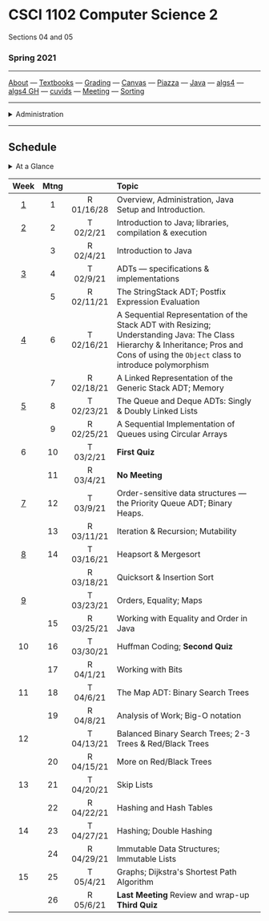 # CSCI 1102 Computer Science 2

Sections 04 and 05

### Spring 2021

---

[About](resources/about.md) —  [Textbooks](resources/textbooks.md) —  [Grading](resources/grading.md) —  [Canvas](https://bostoncollege.instructure.com/courses/1619778)  —  [Piazza](https://piazza.com/class/kkaaqjvvwfl2zp)  —  [Java](https://docs.oracle.com/javase/8/docs/api/index.html?overview-summary.html) — [algs4](https://algs4.cs.princeton.edu/)  — [algs4 GH](https://github.com/kevin-wayne/algs4)  —  [cuvids](https://cuvids.io/app/course/2/)  —  [Meeting](https://bccte.zoom.us/j/3306891980)  —  [Sorting](https://www.toptal.com/developers/sorting-algorithms)

---
<details>
  <summary>Administration</summary>

+ [Meets On Line](https://bccte.zoom.us/j/3306891980): Tuesdays and Thursdays 1:30PM - 2:45PM and again 3PM - 4:15PM.

> Items in `code font` below can be attached to the suffix `@bc.edu` for mail contact.

#### Instructor:

 [Robert Muller](http://www.cs.bc.edu/~muller/) **Office Hours**: Wednesdays **9AM - 11AM**, Thursdays **8:00PM - 9:30PM** [Zoom](https://bccte.zoom.us/j/3306891980), `robert.muller`

#### Teaching Assistants:

<details open> <summary>Callie Sardina, Head Teaching Assistant</summary> 

+ **Office Hours**: Thursdays, 9AM - 11AM [Zoom](https://bccte.zoom.us/j/2175950858?pwd=QkpyTkVkR0IremQ5eWFGeStIOHdXUT09), `sardinac`

</details>

<details open><summary>Kristen Bayreuther</summary>

+ **Office Hours**: Mondays 5PM - 6PM, Fridays 3:30PM - 4:30PM [Zoom](https://bccte.zoom.us/j/3535839037), `bayreutk`

</details>

<details open> <summary>Weber Meng</summary>


+ **Office Hours**: Sundays 2PM - 4PM [Zoom](https://bccte.zoom.us/j/4058045025), `mengqf`

</details>

<details open> <summary>Liam Murphy</summary>

+ **Office Hours**: Tuesdays 10:30AM - 11:30AM, Fridays 2PM - 3PM [Zoom](https://bccte.zoom.us/j/3085424208), `murpaue`

</details>

</details>

---
## Schedule

<details>
  <summary>At a Glance</summary> 
   1. Getting Started
   2. ADTs, Stacks
   3. Understanding Java
   4. Generics
   5. Queues
   6. Deques
   7. Priority Queues; Binary Heaps
   8. Order and Equality
   9. Sorting
   10. Huffman Coding
   11. Maps; Binary Search Trees
   12. Balanced Binary Search Trees
   13. Hash Tables
   14. Graphs; Shortest Paths
</details>



|                    Week                    | Mtng |            | Topic                                                        |
| :----------------------------------------: | :--: | :--------: | :----------------------------------------------------------- |
| [1](https://github.com/BC-CSCI1102/Week01) |  1   | R 01/16/28 | Overview, Administration, Java Setup and Introduction.       |
| [2](https://github.com/BC-CSCI1102/Week02) |  2   | T 02/2/21  | Introduction to Java; libraries, compilation & execution     |
|                                            |  3   | R 02/4/21  | Introduction to Java                                         |
| [3](https://github.com/BC-CSCI1102/Week03) |  4   | T 02/9/21  | ADTs — specifications & implementations                      |
|                                            |  5   | R 02/11/21 | The StringStack ADT; Postfix Expression Evaluation           |
| [4](https://github.com/BC-CSCI1102/Week04) |  6   | T 02/16/21 | A Sequential Representation of the Stack ADT with Resizing; Understanding Java: The Class Hierarchy & Inheritance; Pros and Cons of using the `Object` class to introduce polymorphism |
|                                            |  7   | R 02/18/21 | A Linked Representation of the Generic Stack ADT; Memory     |
| [5](https://github.com/BC-CSCI1102/Week05) |  8   | T 02/23/21 | The Queue and Deque ADTs: Singly & Doubly Linked Lists       |
|                                            |  9   | R 02/25/21 | A Sequential Implementation of Queues using Circular Arrays  |
|                     6                      |  10  | T 03/2/21  | **First Quiz**                                               |
|                                            |  11  | R 03/4/21  | **No Meeting**                                               |
| [7](https://github.com/BC-CSCI1102/Week07) |  12  | T 03/9/21  | Order-sensitive data structures — the Priority Queue ADT; Binary Heaps. |
|                                            |  13  | R 03/11/21 | Iteration & Recursion; Mutability                            |
| [8](https://github.com/BC-CSCI1102/Week08) |  14  | T 03/16/21 | Heapsort & Mergesort                                         |
|                                            |      | R 03/18/21 | Quicksort & Insertion Sort                                   |
| [9](https://github.com/BC-CSCI1102/Week09) |      | T 03/23/21 | Orders, Equality; Maps                                       |
|                                            |  15  | R 03/25/21 | Working with Equality and Order in Java                      |
|                     10                     |  16  | T 03/30/21 | Huffman Coding; **Second Quiz**                              |
|                                            |  17  | R 04/1/21  | Working with Bits                                            |
|                     11                     |  18  | T 04/6/21  | The Map ADT: Binary Search Trees                             |
|                                            |  19  | R 04/8/21  | Analysis of Work; Big-O notation                             |
|                     12                     |      | T 04/13/21 | Balanced Binary Search Trees; 2-3 Trees & Red/Black Trees    |
|                                            |  20  | R 04/15/21 | More on Red/Black Trees                                      |
|                     13                     |  21  | T 04/20/21 | Skip Lists                                                   |
|                                            |  22  | R 04/22/21 | Hashing and Hash Tables                                      |
|                     14                     |  23  | T 04/27/21 | Hashing; Double Hashing                                      |
|                                            |  24  | R 04/29/21 | Immutable Data Structures; Immutable Lists                   |
|                     15                     |  25  | T 05/4/21  | Graphs; Dijkstra's Shortest Path Algorithm                   |
|                                            |  26  | R 05/6/21  | **Last Meeting** Review and wrap-up **Third Quiz**           |



